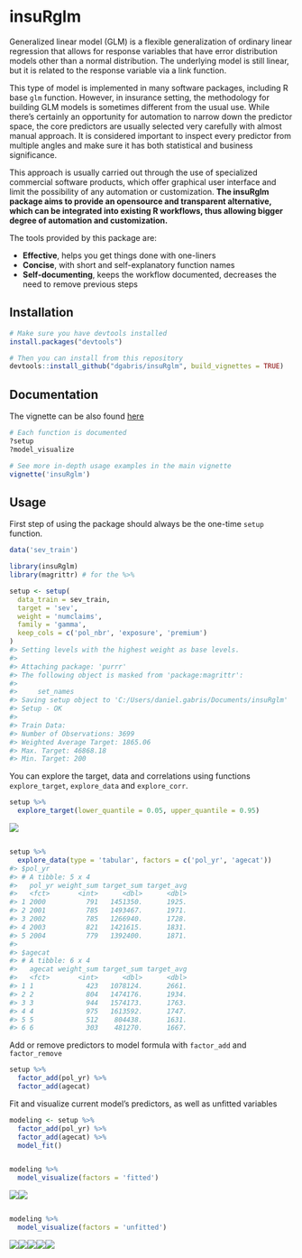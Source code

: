 
<!-- README.md is generated from README.Rmd. Please edit that file -->

# insuRglm

Generalized linear model (GLM) is a flexible generalization of ordinary
linear regression that allows for response variables that have error
distribution models other than a normal distribution. The underlying
model is still linear, but it is related to the response variable via a
link function.

This type of model is implemented in many software packages, including R
base `glm` function. However, in insurance setting, the methodology for
building GLM models is sometimes different from the usual use. While
there’s certainly an opportunity for automation to narrow down the
predictor space, the core predictors are usually selected very carefully
with almost manual approach. It is considered important to inspect every
predictor from multiple angles and make sure it has both statistical and
business significance.

This approach is usually carried out through the use of specialized
commercial software products, which offer graphical user interface and
limit the possibility of any automation or customization. **The insuRglm
package aims to provide an opensource and transparent alternative, which
can be integrated into existing R workflows, thus allowing bigger degree
of automation and customization.**

The tools provided by this package are:

  - **Effective**, helps you get things done with one-liners
  - **Concise**, with short and self-explanatory function names
  - **Self-documenting**, keeps the workflow documented, decreases the
    need to remove previous steps

## Installation

``` r
# Make sure you have devtools installed
install.packages("devtools")

# Then you can install from this repository
devtools::install_github("dgabris/insuRglm", build_vignettes = TRUE)
```

## Documentation

The vignette can be also found
[here](https://github.com/realgabon/insuRglm/tree/master/vignettes/insuRglm.md)

``` r
# Each function is documented
?setup
?model_visualize

# See more in-depth usage examples in the main vignette
vignette('insuRglm')
```

## Usage

First step of using the package should always be the one-time `setup`
function.

``` r
data('sev_train')

library(insuRglm)
library(magrittr) # for the %>%

setup <- setup(
  data_train = sev_train,
  target = 'sev',
  weight = 'numclaims',
  family = 'gamma',
  keep_cols = c('pol_nbr', 'exposure', 'premium')
)
#> Setting levels with the highest weight as base levels.
#> 
#> Attaching package: 'purrr'
#> The following object is masked from 'package:magrittr':
#> 
#>     set_names
#> Saving setup object to 'C:/Users/daniel.gabris/Documents/insuRglm'
#> Setup - OK
#> 
#> Train Data:
#> Number of Observations: 3699
#> Weighted Average Target: 1865.06
#> Max. Target: 46868.18
#> Min. Target: 200
```

You can explore the target, data and correlations using functions
`explore_target`, `explore_data` and `explore_corr`.

``` r
setup %>% 
  explore_target(lower_quantile = 0.05, upper_quantile = 0.95)
```

![](man/figures/README-unnamed-chunk-5-1.png)<!-- -->

``` r

setup %>% 
  explore_data(type = 'tabular', factors = c('pol_yr', 'agecat'))
#> $pol_yr
#> # A tibble: 5 x 4
#>   pol_yr weight_sum target_sum target_avg
#>   <fct>       <int>      <dbl>      <dbl>
#> 1 2000          791   1451350.      1925.
#> 2 2001          785   1493467.      1971.
#> 3 2002          785   1266940.      1728.
#> 4 2003          821   1421615.      1831.
#> 5 2004          779   1392400.      1871.
#> 
#> $agecat
#> # A tibble: 6 x 4
#>   agecat weight_sum target_sum target_avg
#>   <fct>       <int>      <dbl>      <dbl>
#> 1 1             423   1078124.      2661.
#> 2 2             804   1474176.      1934.
#> 3 3             944   1574173.      1763.
#> 4 4             975   1613592.      1747.
#> 5 5             512    804438.      1631.
#> 6 6             303    481270.      1667.
```

Add or remove predictors to model formula with `factor_add` and
`factor_remove`

``` r
setup %>% 
  factor_add(pol_yr) %>% 
  factor_add(agecat)
```

Fit and visualize current model’s predictors, as well as unfitted
variables

``` r
modeling <- setup %>% 
  factor_add(pol_yr) %>% 
  factor_add(agecat) %>% 
  model_fit()


modeling %>% 
  model_visualize(factors = 'fitted')
```

![](man/figures/README-unnamed-chunk-7-1.png)<!-- -->![](man/figures/README-unnamed-chunk-7-2.png)<!-- -->

``` r

modeling %>% 
  model_visualize(factors = 'unfitted')
```

![](man/figures/README-unnamed-chunk-7-3.png)<!-- -->![](man/figures/README-unnamed-chunk-7-4.png)<!-- -->![](man/figures/README-unnamed-chunk-7-5.png)<!-- -->![](man/figures/README-unnamed-chunk-7-6.png)<!-- -->![](man/figures/README-unnamed-chunk-7-7.png)<!-- -->
